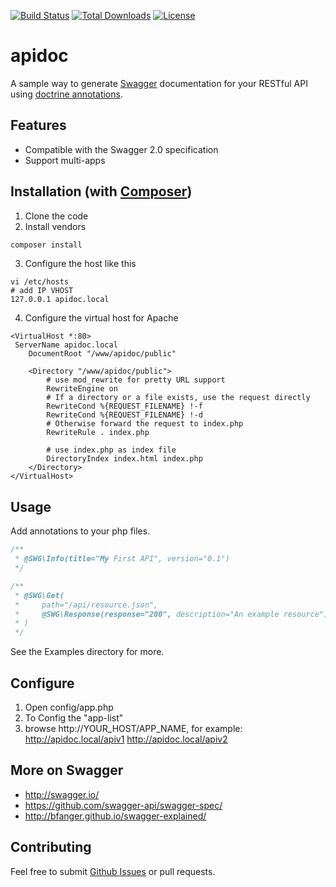 [![Build Status](https://img.shields.io/travis/zircote/swagger-php/master.svg?style=flat-square)](https://travis-ci.org/zircote/swagger-php)
[![Total Downloads](https://img.shields.io/packagist/dt/zircote/swagger-php.svg?style=flat-square)](https://packagist.org/packages/zircote/swagger-php)
[![License](https://img.shields.io/badge/license-Apache-blue.svg?style=flat-square)](LICENSE-2.0.txt)

# apidoc

A sample way to generate [Swagger](http://swagger.io) documentation for your RESTful API using [doctrine annotations](http://doctrine-common.readthedocs.org/en/latest/reference/annotations.html).

## Features

 - Compatible with the Swagger 2.0 specification
 - Support multi-apps

## Installation (with [Composer](https://getcomposer.org))
1. Clone the code
2. Install vendors
```sh
composer install
```
3. Configure the host like this
```
vi /etc/hosts
# add IP VHOST
127.0.0.1 apidoc.local
```
4. Configure the virtual host for Apache
```
<VirtualHost *:80>
 ServerName apidoc.local
    DocumentRoot "/www/apidoc/public"
	
    <Directory "/www/apidoc/public">
        # use mod_rewrite for pretty URL support
        RewriteEngine on
        # If a directory or a file exists, use the request directly
        RewriteCond %{REQUEST_FILENAME} !-f
        RewriteCond %{REQUEST_FILENAME} !-d
        # Otherwise forward the request to index.php
        RewriteRule . index.php

        # use index.php as index file
        DirectoryIndex index.html index.php
    </Directory>
</VirtualHost>
```

## Usage
Add annotations to your php files.
```php
/**
 * @SWG\Info(title="My First API", version="0.1")
 */

/**
 * @SWG\Get(
 *     path="/api/resource.json",
 *     @SWG\Response(response="200", description="An example resource")
 * )
 */
```
See the Examples directory for more.

## Configure
1. Open config/app.php
2. To Config the "app-list"
3. browse http://YOUR_HOST/APP_NAME, for example: 
http://apidoc.local/apiv1
http://apidoc.local/apiv2

## More on Swagger

  * http://swagger.io/
  * https://github.com/swagger-api/swagger-spec/
  * http://bfanger.github.io/swagger-explained/

## Contributing

Feel free to submit [Github Issues](https://github.com/davin.bao/apidoc/issues)
or pull requests.
